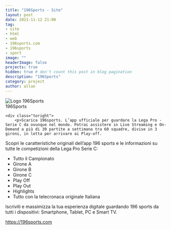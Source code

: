 ```yaml
---
title: "196Sports - Site"
layout: post
date: 2021-11-12 21:00
tag: 
- site
- html
- web
- 196sports.com
- 196sports
- sport
image: ""
headerImage: false
projects: true
hidden: true # don't count this post in blog pagination
description: "196Sports"
category: project
author: allan
---
```


<div class="side-by-side">
    <div class="toleft">
        <img class="image" src="https://196sports-l3-stc.secure.footprint.net/staticfiles/img/logo-white-196.png" alt="Logo 196Sports">
        <figcaption class="caption">196Sports</figcaption>
    </div>

    <div class="toright">
        <p>Scarica 196sports. L’app ufficiale per guardare la Lega Pro - Serie C da ovunque nel mondo. Potrai assistere in Live Streaming e On-Demand a più di 30 partite a settimana tra 60 squadre, divise in 3 gironi, in lotta per arrivare ai Play-off.

Scopri le caratteristiche originali dell’app 196 sports e le informazioni su tutte le competizioni della Lega Pro Serie C:

- Tutto il Campionato
- Girone A
- Girone B
- Girone C
- Play Off
- Play Out
- Highlights
- Tutto con la telecronaca originale Italiana

Iscriviti e massimizza la tua esperienza digitale guardando 196 sports da tutti i dispositivi: Smartphone, Tablet, PC e Smart TV.</p>
        <p><a href="https://196sports.com" target="_blank">https://196sports.com</a></p>
    </div>
</div>
